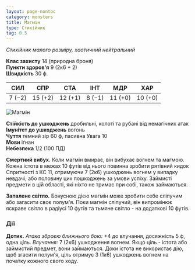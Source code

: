 ```yaml
---
layout: page-nontoc
category: monsters
title: Магмін
type: Стихійник
tag: 0.5
---
```


_Стихійник малого розміру, хаотичний нейтральний_

**Клас захисту** 14 (природна броня)    
**Пункти здоров'я** 9 (2к6 + 2)    
**Швидкість** 30 ф.

| СИЛ    | СПР     | СТА     | ІНТ    | МДР     | ХАР     |
| ------ | ------- | ------- | ------ | ------- | ------- |
| 7 (−2) | 15 (+2) | 12 (+1) | 8 (−1) | 11 (+0) | 10 (+0) |

![Магмін](https://www.dndbeyond.com/avatars/thumbnails/30833/322/1000/1000/638063861332130639.png)

**Стійкість до ушкоджень** дробильні, колоті та рубані від немагічних атак    
**Імунітет до ушкоджень** вогонь    
**Чуття** темний зір 60 ф, пасивна Увага 10    
**Мови** іґнан    
**Небезпека** 1/2 (100 ПД)

**Смертний вибух.** Коли магмін вмирає, він вибухає вогнем та магмою. Кожна істота в межах 10 футів від нього повинна зробити рятівний кидок Спритності з КС 11, отримуючи 7 (2к6) ушкоджень вогнем у випадку невдачі, або половину цих пошкоджень за умови успіху. Займисті предмети в цій області, які ніхто не тримає при собі, також займаються.    

**Запалене світло.** Бонусною дією магмін може зробити себе сліпучим або загасити своє полум'я. Поки магмін сліпучий, він випромінює яскраве світло в радіусі 10 футів та тьмяне світло - на додаткові 10 футів.

### Дії
**Дотик.** _Атака зброєю ближнього бою:_ +4 до влучання, досяжність 5 ф, одна ціль. _Влучання:_ 7 (2к6) ушкодження вогнем. Якщо ціль - істота або займистий предмет, вони займаються. Доки істота не використає дію, щоб згасити полум'я, ціль отримує 3 (1к6) ушкоджень вогнем на початку кожного свого ходу.

